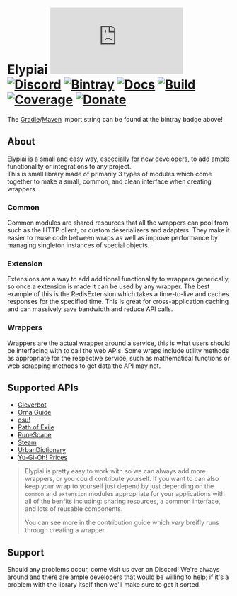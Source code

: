 # Elypiai [![Matrix]][matrix-community] [![Discord]][discord-guild] [![Bintray]][bintray-page] [![Docs]][documentation] [![Build]][gitlab] [![Coverage]][gitlab] [![Donate]][elypia-donate]
The [Gradle][gradle]/[Maven][maven] import string can be found at the bintray badge above!

## About
Elypiai is a small and easy way, especially for new developers, to add ample functionality 
or integrations to any project.  
This is small library made of primarily 3 types of modules which come together to make a small, common, and 
clean interface when creating wrappers.

### Common
Common modules are shared resources that all the wrappers can pool from such as the HTTP client, or
custom deserializers and adapters. They make it easier to reuse code between wraps as well as
improve performance by managing singleton instances of special objects.

### Extension
Extensions are a way to add additional functionality to wrappers generically, so once
a extension is made it can be used by any wrapper. The best example of this is the RedisExtension
which takes a time-to-live and caches responses for the specified time. This is great for cross-application
caching and can massively save bandwidth and reduce API calls.

### Wrappers
Wrappers are the actual wrapper around a service, this is what users should be interfacing with to
call the web APIs. Some wraps include utility methods as appropriate for the respective
service, such as mathematical functions or web scrapping methods to get data the API may not.

## Supported APIs
* [Cleverbot][cleverbot]
* [Orna Guide][orna]
* [osu!][osu]
* [Path of Exile][path-of-exile]
* [RuneScape][runescape]
* [Steam][steam]
* [UrbanDictionary][urbandictionary]
* [Yu-Gi-Oh! Prices][yugioh-prices]

> Elypiai is pretty easy to work with so we can always add more wrappers, or you could contribute
> yourself. If you want to can also keep your wrap to yourself just depend by just depending
> on the `common` and `extension` modules appropriate for your applications with all of the benfits
> including: sharing resources, a common interface, and lots of reusable components.  
>
> You can see more in the contribution guide which _very_ breifly runs through creating a wrapper.

## Support
Should any problems occur, come visit us over on Discord! We're always around and there are
ample developers that would be willing to help; if it's a problem with the library itself then we'll
make sure to get it sorted.

[matrix-community]: https://matrix.to/#/+elypia:matrix.org "Matrix Invite"
[discord-guild]: https://discord.gg/hprGMaM "Discord Invite"
[bintray-page]: https://bintray.com/elypia/elypiai "Bintray Latest Version"
[documentation]: https://elypiai.elypia.org/ "Commandler Documentation"
[gitlab]: https://gitlab.com/Elypia/elypiai/commits/master "Repository on GitLab"
[elypia-donate]: https://elypia.org/donate "Donate to Elypia"
[gradle]: https://gradle.org/ "Depend via Gradle"
[maven]: https://maven.apache.org/ "Depend via Maven"
[cleverbot]: https://www.cleverbot.com/api/
[orna]: https://orna.guide/gameplay?show=16
[osu]: https://github.com/ppy/osu-api/wiki
[path-of-exile]: https://www.pathofexile.com/developer/docs/api-resources
[runescape]: http://runescape.wikia.com/wiki/Application_programming_interface
[steam]: https://steamcommunity.com/dev
[urbandictionary]: http://api.urbandictionary.com/v0/define?term=api
[yugioh-prices]: http://docs.yugiohprices.apiary.io/

[Matrix]: https://img.shields.io/matrix/elypia-general:matrix.org?logo=matrix "Matrix Shield"
[Discord]: https://discordapp.com/api/guilds/184657525990359041/widget.png "Discord Shield"
[Bintray]: https://img.shields.io/bintray/v/elypia/elypiai/common-core "Bintray Download Shield"
[Docs]: https://img.shields.io/badge/Docs-Elypiai-blue.svg "Commandler Documentation Shield"
[Build]: https://gitlab.com/Elypia/elypiai/badges/master/pipeline.svg "GitLab Build Shield"
[Coverage]: https://gitlab.com/Elypia/elypiai/badges/master/coverage.svg "GitLab Coverage Shield"
[Donate]: https://img.shields.io/badge/Elypia-Donate-blueviolet "Donate Shield"
